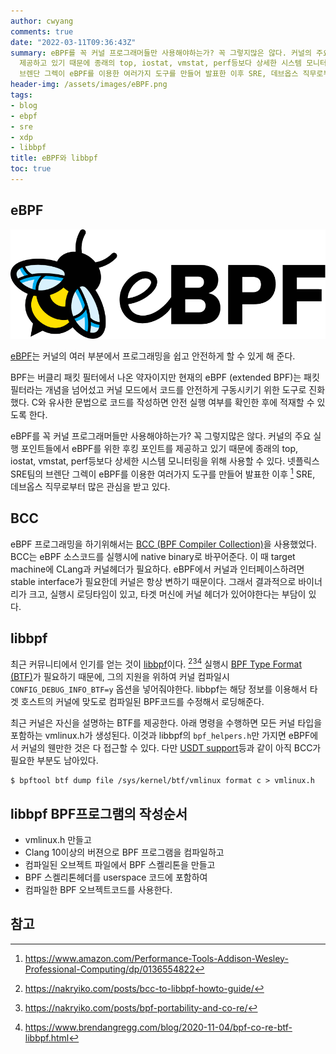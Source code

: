 ```yaml
---
author: cwyang
comments: true
date: "2022-03-11T09:36:43Z"
summary: eBPF를 꼭 커널 프로그래머들만 사용해야하는가? 꼭 그렇지많은 않다. 커널의 주요 실행 포인트들에서 eBPF를 위한 후킹 포인트를
  제공하고 있기 때문에 종래의 top, iostat, vmstat, perf등보다 상세한 시스템 모니터링을 위해 사용할 수 있다. 넷플릭스 SRE팀의
  브렌단 그렉이 eBPF를 이용한 여러가지 도구를 만들어 발표한 이후 SRE, 데브옵스 직무로부터 많은 관심을 받고 있다.
header-img: /assets/images/eBPF.png
tags:
- blog
- ebpf
- sre
- xdp
- libbpf
title: eBPF와 libbpf
toc: true
---
```

## eBPF
![eBPF](/assets/images/eBPF.png)

[eBPF](https://ebpf.io/)는 커널의 여러 부분에서 프로그래밍을 쉽고 안전하게 할 수 있게 해 준다.

BPF는 버클리 패킷 필터에서 나온 약자이지만 현재의 eBPF (extended BPF)는 패킷 필터라는 개념을 넘어섰고
커널 모드에서 코드를 안전하게 구동시키기 위한 도구로 진화했다. C와 유사한 문법으로 코드를 작성하면
안전 실행 여부를 확인한 후에 적재할 수 있도록 한다.

eBPF를 꼭 커널 프로그래머들만 사용해야하는가? 꼭 그렇지많은 않다.
커널의 주요 실행 포인트들에서 eBPF를 위한 후킹 포인트를 제공하고 있기 때문에
종래의 top, iostat, vmstat, perf등보다 상세한
시스템 모니터링을 위해 사용할 수 있다. 넷플릭스 SRE팀의 브렌단 그렉이 eBPF를 이용한 여러가지 도구를 만들어 발표한 이후 [^1]
SRE, 데브옵스 직무로부터 많은 관심을 받고 있다. 

## BCC
eBPF 프로그래밍을 하기위해서는 [BCC (BPF Compiler Collection)](https://github.com/iovisor/bcc)을 사용했었다.
BCC는 eBPF 소스코드를 실행시에 native binary로 바꾸어준다.
이 때  target machine에 CLang과 커널헤더가 필요하다.
eBPF에서 커널과 인터페이스하려면 stable interface가 필요한데 커널은 항상 변하기 때문이다.
그래서 결과적으로 바이너리가 크고, 실행시 로딩타임이 있고, 타겟 머신에 커널 헤더가 있어야한다는 부담이 있다.

## libbpf
최근 커뮤니티에서 인기를 얻는 것이 [libbpf](https://github.com/libbpf/libbpf)이다. [^2][^3][^4]
실행시 [BPF Type Format (BTF)](https://www.kernel.org/doc/html/latest/bpf/btf.html#:~:text=1.-,Introduction,info%20for%20source%2Fline%20information.)가 필요하기 때문에, 그의 지원을 위하여  커널 컴파일시 `CONFIG_DEBUG_INFO_BTF=y`
옵션을 넣어줘야한다.
libbpf는 해당 정보를 이용해서 타겟 호스트의 커널에 맞도로 컴파일된 BPF코드를 수정해서 로딩해준다.

최근 커널은 자신을 설명하는 BTF를 제공한다.
아래 명령을 수행하면 모든 커널 타입을 포함하는 vmlinux.h가 생성된다.
이것과 libbpf의 `bpf_helpers.h`만 가지면 eBPF에서 커널의 웬만한 것은 다 접근할 수 있다.
다만 [USDT support](https://lwn.net/Articles/753601/)등과 같이 아직 BCC가 필요한 부분도 남아있다.

    $ bpftool btf dump file /sys/kernel/btf/vmlinux format c > vmlinux.h

## libbpf BPF프로그램의 작성순서

- vmlinux.h 만들고
- Clang 10이상의 버젼으로 BPF 프로그램을 컴파일하고
- 컴파일된 오브젝트 파일에서 BPF 스켈리톤을 만들고
- BPF 스켈리톤헤더를 userspace 코드에 포함하여
- 컴파일한 BPF 오브젝트코드를 사용한다.

## 참고

[^1]: <https://www.amazon.com/Performance-Tools-Addison-Wesley-Professional-Computing/dp/0136554822>
[^2]: <https://nakryiko.com/posts/bcc-to-libbpf-howto-guide/>
[^3]: <https://nakryiko.com/posts/bpf-portability-and-co-re/>
[^4]: <https://www.brendangregg.com/blog/2020-11-04/bpf-co-re-btf-libbpf.html>
